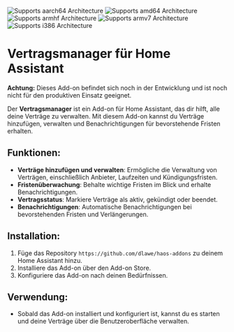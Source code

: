 ![Supports aarch64 Architecture][aarch64-shield]
![Supports amd64 Architecture][amd64-shield]
![Supports armhf Architecture][armhf-shield]
![Supports armv7 Architecture][armv7-shield]
![Supports i386 Architecture][i386-shield]

[aarch64-shield]: https://img.shields.io/badge/aarch64-yes-green.svg
[amd64-shield]: https://img.shields.io/badge/amd64-yes-green.svg
[armhf-shield]: https://img.shields.io/badge/armhf-yes-green.svg
[armv7-shield]: https://img.shields.io/badge/armv7-yes-green.svg
[i386-shield]: https://img.shields.io/badge/i386-yes-green.svg

# Vertragsmanager für Home Assistant

**Achtung:** Dieses Add-on befindet sich noch in der Entwicklung und ist noch nicht für den produktiven Einsatz geeignet.

Der **Vertragsmanager** ist ein Add-on für Home Assistant, das dir hilft, alle deine Verträge zu verwalten. Mit diesem Add-on kannst du Verträge hinzufügen, verwalten und Benachrichtigungen für bevorstehende Fristen erhalten.

## Funktionen:
- **Verträge hinzufügen und verwalten**: Ermögliche die Verwaltung von Verträgen, einschließlich Anbieter, Laufzeiten und Kündigungsfristen.
- **Fristenüberwachung**: Behalte wichtige Fristen im Blick und erhalte Benachrichtigungen.
- **Vertragsstatus**: Markiere Verträge als aktiv, gekündigt oder beendet.
- **Benachrichtigungen**: Automatische Benachrichtigungen bei bevorstehenden Fristen und Verlängerungen.

## Installation:
1. Füge das Repository `https://github.com/dlawe/haos-addons` zu deinem Home Assistant hinzu.
2. Installiere das Add-on über den Add-on Store.
3. Konfiguriere das Add-on nach deinen Bedürfnissen.

## Verwendung:
- Sobald das Add-on installiert und konfiguriert ist, kannst du es starten und deine Verträge über die Benutzeroberfläche verwalten.
